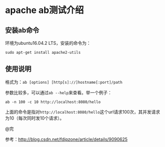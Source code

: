 apache ab测试介绍
=====

## 安装ab命令
环境为ubuntu16.04.2 LTS，安装的命令为：
```
sudo apt-get install apache2-utils
```

## 使用说明
格式为：`ab [options] [http[s]://]hostname[:port]/path`

参数比较多，可以通过`ab --help`来查看。举一个例子：
```
ab -n 100 -c 10 http://localhost:8080/hello
```
上面的命令是指对`http://localhost:8080/hello`这个url请求100次，其并发请求为10（每次同时发10个请求）。

@完

参考：<http://blog.csdn.net/fdipzone/article/details/9090625>

